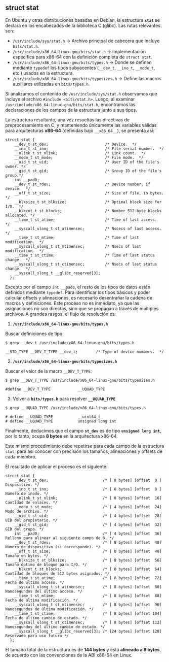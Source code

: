 ## struct stat

En Ubuntu y otras distribuciones basadas en Debian, la estructura **`stat`** se declara en los encabezados de la biblioteca C (glibc). Las rutas relevantes son:

* `/usr/include/sys/stat.h` → Archivo principal de cabecera que incluye `bits/stat.h`.
* `/usr/include/x86_64-linux-gnu/bits/stat.h` → Implementación específica para x86-64 con la definición completa de `struct stat`.
* `/usr/include/x86_64-linux-gnu/bits/types.h` → Donde se definen mediante `typedef` los tipos subyacentes (`__dev_t`, `__ino_t`, `__mode_t`, etc.) usados en la estructura.
* `/usr/include/x86_64-linux-gnu/bits/typesizes.h` → Define las macros auxiliares utilizadas en `bits/types.h`.

Si analizamos el contenido de `/usr/include/sys/stat.h` observamos que incluye el archivo `#include <bits/stat.h>`. Luego, al examinar `/usr/include/x86_64-linux-gnu/bits/stat.h`, encontramos las declaraciones de los campos de la estructura junto a sus tipos.

La estructura resultante, una vez resueltas las directivas de preprocesamiento en C, y manteniendo únicamente las variables válidas para arquitecturas **x86-64** (definidas bajo `__x86_64__`), se presenta así:

```
struct stat {
    __dev_t st_dev;                         /* Device.  */
    __ino_t st_ino;                         /* File serial number.  */
    __nlink_t st_nlink;                     /* Link count.  */
    __mode_t st_mode;                       /* File mode.  */
    __uid_t st_uid;                         /* User ID of the file's owner. */
    __gid_t st_gid;                         /* Group ID of the file's group.*/
    int __pad0;
    __dev_t st_rdev;                        /* Device number, if device.  */
    __off_t st_size;                        /* Size of file, in bytes.  */
    __blksize_t st_blksize;                 /* Optimal block size for I/O.  */
    __blkcnt_t st_blocks;                   /* Number 512-byte blocks allocated. */
    __time_t st_atime;                      /* Time of last access.  */
    __syscall_ulong_t st_atimensec;         /* Nscecs of last access.  */
    __time_t st_mtime;                      /* Time of last modification.  */
    __syscall_ulong_t st_mtimensec;         /* Nsecs of last modification.  */
    __time_t st_ctime;                      /* Time of last status change.  */
    __syscall_ulong_t st_ctimensec;         /* Nsecs of last status change.  */
    __syscall_slong_t __glibc_reserved[3];
  };
```

Excepto por el campo `int __pad0`, el resto de los tipos de datos están definidos mediante `typedef`. Para identificar los tipos básicos y poder calcular offsets y alineaciones, es necesario desentrañar la cadena de macros y definiciones. Este proceso no es inmediato, ya que las asignaciones no son directas, sino que se propagan a través de múltiples archivos. A grandes rasgos, el flujo de resolución es:

1. **`/usr/include/x86_64-linux-gnu/bits/types.h`**

Buscar definiciones de tipo:

`$ grep __dev_t /usr/include/x86_64-linux-gnu/bits/types.h`

```
__STD_TYPE __DEV_T_TYPE __dev_t;        /* Type of device numbers.  */
```

2. **`/usr/include/x86_64-linux-gnu/bits/typesizes.h`**

Buscar el valor de la macro `__DEV_T_TYPE`:

`$ grep __DEV_T_TYPE /usr/include/x86_64-linux-gnu/bits/typesizes.h`

```
#define __DEV_T_TYPE            __UQUAD_TYPE
```

3. Volver a **`bits/types.h`** para resolver **`__UQUAD_TYPE`**

`$ grep __UQUAD_TYPE /usr/include/x86_64-linux-gnu/bits/types.h`

```
# define __UQUAD_TYPE           __uint64_t
# define __UQUAD_TYPE           unsigned long int
```

Finalmente, deducimos que el campo **`st_dev`** es de tipo **`unsigned long int`**, por lo tanto, ocupa **8 bytes** en la arquitectura x86-64.

Este mismo procedimiento debe repetirse para cada campo de la estructura `stat`, para así conocer con precisión los tamaños, alineaciones y offsets de cada miembro.

El resultado de aplicar el proceso es el siguiente:

```
struct stat {
    __dev_t st_dev;                        /* [ 8 bytes] [offset  0 ] Dispositivo. */
    __ino_t st_ino;                        /* [ 8 bytes] [offset  8 ] Número de inodo. */
    __nlink_t st_nlink;                    /* [ 8 bytes] [offset  16] Cantidad de enlaces. */
    __mode_t st_mode;                      /* [ 4 bytes] [offset  24] Modo de archivo. */
    __uid_t st_uid;                        /* [ 4 bytes] [offset  28] UID del propietario. */
    __gid_t st_gid;                        /* [ 4 bytes] [offset  32] GID del grupo. */
    int __pad0;                            /* [ 4 bytes] [offset  36] Relleno para alinear al siguiente campo de 8. */
    __dev_t st_rdev;                       /* [ 8 bytes] [offset  40] Número de dispositivo (si corresponde). */
    __off_t st_size;                       /* [ 8 bytes] [offset  48] Tamaño en bytes. */
    __blksize_t st_blksize;                /* [ 8 bytes] [offset  56] Tamaño óptimo de bloque para I/O. */
    __blkcnt_t st_blocks;                  /* [ 8 bytes] [offset  64] Cantidad de bloques de 512 bytes asignados. */
    __time_t st_atime;                     /* [ 8 bytes] [offset  72] Fecha de último acceso. */
    __syscall_ulong_t st_atimensec;        /* [ 8 bytes] [offset  80] Nanosegundos del último acceso. */
    __time_t st_mtime;                     /* [ 8 bytes] [offset  88] Fecha de última modificación. */
    __syscall_ulong_t st_mtimensec;        /* [ 8 bytes] [offset  96] Nanosegundos de última modificación. */
    __time_t st_ctime;                     /* [ 8 bytes] [offset 104] Fecha de último cambio de estado. */
    __syscall_ulong_t st_ctimensec;        /* [ 8 bytes] [offset 112] Nanosegundos del último cambio de estado. */
    __syscall_slong_t __glibc_reserved[3]; /* [24 bytes] [offset 120] Reservado para uso futuro */
  };
```

El tamaño total de la estructura es de **144 bytes** y está **alineado a 8 bytes**, de acuerdo con las convenciones de la ABI x86-64 en Linux.
